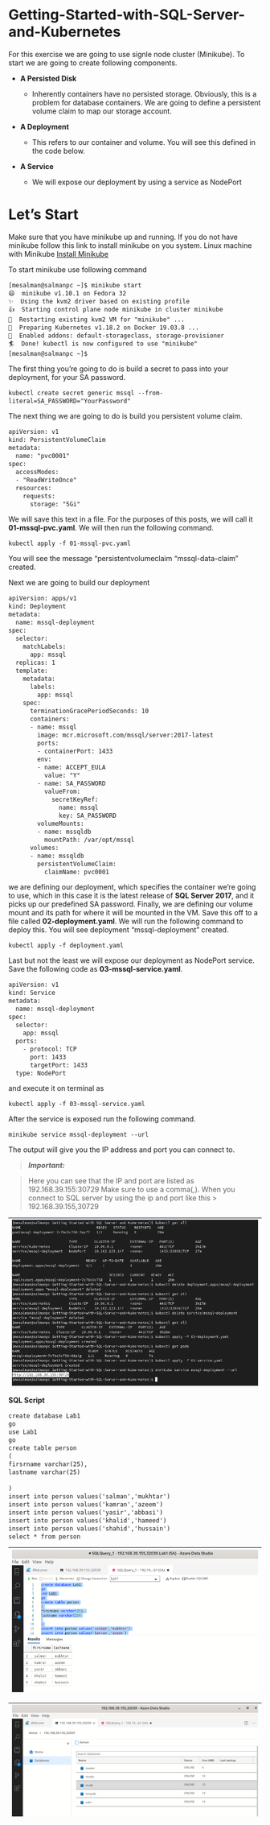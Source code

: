 # Getting-Started-with-SQL-Server-and-Kubernetes

For this exercise we are going to use signle node cluster (Minikube). To start we are going to create following components. 

- **A Persisted Disk**

	* Inherently containers have no persisted storage. Obviously, this is a problem for database containers. We are going to define a persistent volume claim to map our storage account.

- **A Deployment**

	* This refers to our container and volume. You will see this defined in the code below.

- **A Service**

	* We will expose our deployment by using a service as NodePort

# Let’s Start

Make sure that you have minikube up and running. If you do not have minikube follow this link to install minikube on you system. Linux machine with Minikube [Install Minikube](https://github.com/salman-mukhtar/setting-up-kubernetes-environment/blob/master/README.md)

To start minikube use following command


```
[mesalman@salmanpc ~]$ minikube start
😄  minikube v1.10.1 on Fedora 32
✨  Using the kvm2 driver based on existing profile
👍  Starting control plane node minikube in cluster minikube
🔄  Restarting existing kvm2 VM for "minikube" ...
🐳  Preparing Kubernetes v1.18.2 on Docker 19.03.8 ...
🌟  Enabled addons: default-storageclass, storage-provisioner
🏄  Done! kubectl is now configured to use "minikube"
[mesalman@salmanpc ~]$  
```


The first thing you’re going to do is build a secret to pass into your deployment, for your SA password.

```
kubectl create secret generic mssql --from-literal=SA_PASSWORD="YourPassword"
```

The next thing we are going to do is build you persistent volume claim.

```
apiVersion: v1 
kind: PersistentVolumeClaim 
metadata: 
  name: "pvc0001" 
spec: 
  accessModes: 
  - "ReadWriteOnce" 
  resources: 
    requests: 
      storage: "5Gi"
```

We will save this text in a file. For the purposes of this posts, we will call it **01-mssql-pvc.yaml**. We will then run the following command. 

```
kubectl apply -f 01-mssql-pvc.yaml
```
You will see the message “persistentvolumeclaim “mssql-data-claim” created.

Next we are going to build our deployment

```
apiVersion: apps/v1
kind: Deployment
metadata:
  name: mssql-deployment
spec:
  selector:
    matchLabels:
      app: mssql
  replicas: 1
  template:
    metadata:
      labels:
        app: mssql
    spec:
      terminationGracePeriodSeconds: 10
      containers:
      - name: mssql
        image: mcr.microsoft.com/mssql/server:2017-latest
        ports:
        - containerPort: 1433
        env:
        - name: ACCEPT_EULA
          value: "Y"
        - name: SA_PASSWORD
          valueFrom:
            secretKeyRef:
              name: mssql
              key: SA_PASSWORD
        volumeMounts:
        - name: mssqldb
          mountPath: /var/opt/mssql
      volumes:
      - name: mssqldb
        persistentVolumeClaim:
          claimName: pvc0001
```

we are defining our deployment, which specifies the container we’re going to use, which in this case it is the latest release of **SQL Server 2017**, and it picks up our predefined SA password. Finally, we are defining our volume mount and its path for where it will be mounted in the VM. Save this off to a file called **02-deployment.yaml**. We will run the following command to deploy this. You will see deployment “mssql-deployment” created.

```
kubectl apply -f deployment.yaml
```

Last but not the least we will expose our deployment as NodePort service. Save the following code as **03-mssql-service.yaml**. 


```
apiVersion: v1
kind: Service
metadata:
  name: mssql-deployment
spec:
  selector:
    app: mssql
  ports:
    - protocol: TCP
      port: 1433
      targetPort: 1433
  type: NodePort

```

and execute it on terminal as

```
kubectl apply -f 03-mssql-service.yaml
```

After the service is exposed run the following command.

```
minikube service mssql-deployment --url
```

The output will give you the IP address and port you can connect to.

> **_Important:_**

> Here you can see that the IP and port are listed as 192.168.39.155:30729
> Make sure to use a comma(,). When you connect to SQL server by using the ip and port like this >  192.168.39.155,30729


| ![images/list-all-kubectl.png](images/list-all-kubectl.png) |
| ------------------------------------------------------------------- |


**SQL Script**

```
create database Lab1
go
use Lab1
go
create table person
(
firsrname varchar(25),
lastname varchar(25)

)
insert into person values('salman','mukhtar')
insert into person values('kamran','azeem')
insert into person values('yasir','abbasi')
insert into person values('khalid','hameed')
insert into person values('shahid','hussain')
select * from person
```

| ![images/create-db.png](images/create-db.png) |
| ------------------------------------------------------------------- |

| ![images/list-db.png](images/list-db.png) |
| ------------------------------------------------------------------- |
